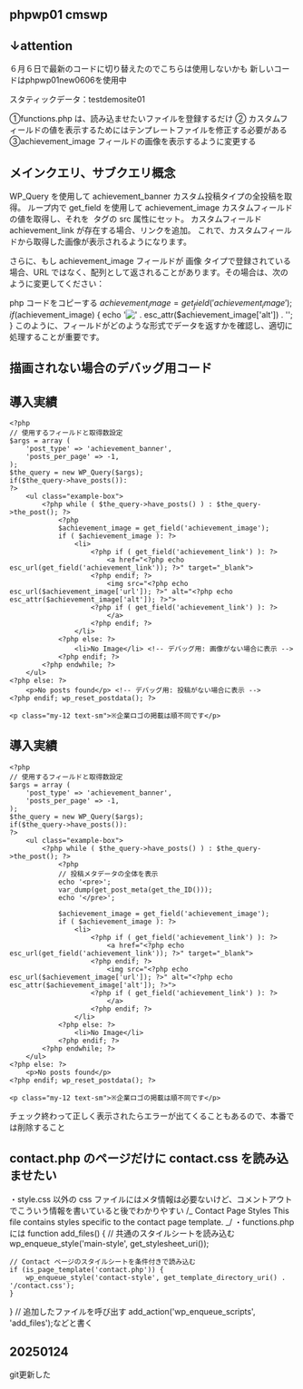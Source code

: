 ## phpwp01 cmswp 
## ↓attention
６月６日で最新のコードに切り替えたのでこちらは使用しないかも
新しいコードはphpwp01new0606を使用中

スタティックデータ：testdemosite01

①functions.php は、読み込ませたいファイルを登録するだけ
② カスタムフィールドの値を表示するためにはテンプレートファイルを修正する必要がある
③achievement_image フィールドの画像を表示するように変更する

## メインクエリ、サブクエリ概念

WP_Query を使用して achievement_banner カスタム投稿タイプの全投稿を取得。
ループ内で get_field を使用して achievement_image カスタムフィールドの値を取得し、それを <img> タグの src 属性にセット。
カスタムフィールド achievement_link が存在する場合、リンクを追加。
これで、カスタムフィールドから取得した画像が表示されるようになります。

さらに、もし achievement_image フィールドが 画像 タイプで登録されている場合、URL ではなく、配列として返されることがあります。その場合は、次のように変更してください：

php
コードをコピーする
$achievement_image = get_field('achievement_image');
if ($achievement_image) {
echo '<img src="' . esc_url($achievement_image['url']) . '" alt="' . esc_attr($achievement_image['alt']) . '">';
}
このように、フィールドがどのような形式でデータを返すかを確認し、適切に処理することが重要です。

## 描画されない場合のデバッグ用コード

<section class="sectionExample py-[80px] decoline2" id="example">
    <h1 class="text-[40px] self-center text-center text-greengreen font-semibold sectionExampleTitle mb-20">導入実績</h1>
    
    <?php
    // 使用するフィールドと取得数設定
    $args = array (
        'post_type' => 'achievement_banner',
        'posts_per_page' => -1,
    );
    $the_query = new WP_Query($args);
    if($the_query->have_posts()):
    ?>
        <ul class="example-box">
            <?php while ( $the_query->have_posts() ) : $the_query->the_post(); ?>
                <?php 
                $achievement_image = get_field('achievement_image');
                if ( $achievement_image ): ?>
                    <li>
                        <?php if ( get_field('achievement_link') ): ?>
                            <a href="<?php echo esc_url(get_field('achievement_link')); ?>" target="_blank">
                        <?php endif; ?>
                            <img src="<?php echo esc_url($achievement_image['url']); ?>" alt="<?php echo esc_attr($achievement_image['alt']); ?>">
                        <?php if ( get_field('achievement_link') ): ?>
                            </a>
                        <?php endif; ?>
                    </li>
                <?php else: ?>
                    <li>No Image</li> <!-- デバッグ用: 画像がない場合に表示 -->
                <?php endif; ?>
            <?php endwhile; ?>
        </ul>
    <?php else: ?>
        <p>No posts found</p> <!-- デバッグ用: 投稿がない場合に表示 -->
    <?php endif; wp_reset_postdata(); ?>
    
    <p class="my-12 text-sm">※企業ロゴの掲載は順不同です</p> 
</section>
<section class="sectionExample py-[80px] decoline2" id="example">
    <h1 class="text-[40px] self-center text-center text-greengreen font-semibold sectionExampleTitle mb-20">導入実績</h1>
    
    <?php
    // 使用するフィールドと取得数設定
    $args = array (
        'post_type' => 'achievement_banner',
        'posts_per_page' => -1,
    );
    $the_query = new WP_Query($args);
    if($the_query->have_posts()):
    ?>
        <ul class="example-box">
            <?php while ( $the_query->have_posts() ) : $the_query->the_post(); ?>
                <?php 
                // 投稿メタデータの全体を表示
                echo '<pre>';
                var_dump(get_post_meta(get_the_ID()));
                echo '</pre>';
                
                $achievement_image = get_field('achievement_image');
                if ( $achievement_image ): ?>
                    <li>
                        <?php if ( get_field('achievement_link') ): ?>
                            <a href="<?php echo esc_url(get_field('achievement_link')); ?>" target="_blank">
                        <?php endif; ?>
                            <img src="<?php echo esc_url($achievement_image['url']); ?>" alt="<?php echo esc_attr($achievement_image['alt']); ?>">
                        <?php if ( get_field('achievement_link') ): ?>
                            </a>
                        <?php endif; ?>
                    </li>
                <?php else: ?>
                    <li>No Image</li>
                <?php endif; ?>
            <?php endwhile; ?>
        </ul>
    <?php else: ?>
        <p>No posts found</p>
    <?php endif; wp_reset_postdata(); ?>
    
    <p class="my-12 text-sm">※企業ロゴの掲載は順不同です</p> 
</section>
チェック終わって正しく表示されたらエラーが出てくることもあるので、本番では削除すること

## contact.php のページだけに contact.css を読み込ませたい

・style.css 以外の css ファイルにはメタ情報は必要ないけど、コメントアウトでこういう情報を書いていると後でわかりやすい
/_
Contact Page Styles
This file contains styles specific to the contact page template.
_/
・functions.php には
function add_files() {
// 共通のスタイルシートを読み込む
wp_enqueue_style('main-style', get_stylesheet_uri());

    // Contact ページのスタイルシートを条件付きで読み込む
    if (is_page_template('contact.php')) {
        wp_enqueue_style('contact-style', get_template_directory_uri() . '/contact.css');
    }

}
// 追加したファイルを呼び出す
add_action('wp_enqueue_scripts', 'add_files');などと書く

## 20250124 
git更新した